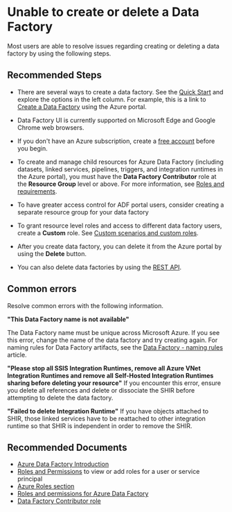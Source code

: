<properties
  pagetitle="Unable to create or delete a Data Factory"
  service="microsoft.datafactory"
  resource="factories"
  ms.author="v-sinsri"
  selfhelptype="Generic"
  supporttopicids="32781332"
  resourcetags=""
  productpesids="15613"
  cloudenvironments="public,fairfax,mooncake,blackforest,ussec,usnat"
  articleid="2258408d-c79b-4f62-b67d-2ccfb71066e6"
  ownershipid="AzureData_DataFactory" />
# Unable to create or delete a Data Factory

Most users are able to resolve issues regarding creating or deleting a data factory by using the following steps.

## **Recommended Steps**

* There are several ways to create a data factory. See the [Quick Start](https://docs.microsoft.com/azure/data-factory/introduction) and explore the options in the left column.
   For example, this is a link to [Create a Data Factory](https://docs.microsoft.com/azure/data-factory/quickstart-create-data-factory-portal) using the Azure portal. 

* Data Factory UI is currently supported on Microsoft Edge and Google Chrome web browsers.

* If you don't have an Azure subscription, create a [free account](https://azure.microsoft.com/free/) before you begin.

* To create and manage child resources for Azure Data Factory (including datasets, linked services, pipelines, triggers, and integration runtimes in the Azure portal), you must have the **Data Factory Contributor** role at the **Resource Group** level or above. For more information, see [Roles and requirements](https://docs.microsoft.com/azure/data-factory/concepts-roles-permissions?WT.mc_id=Portal-Microsoft_Azure_Support#roles-and-requirements).

* To have greater access control for ADF portal users, consider creating a separate resource group for your data factory

* To grant resource level roles and access to different data factory users, create a **Custom** role. See [Custom scenarios and custom roles](https://docs.microsoft.com/azure/data-factory/concepts-roles-permissions?WT.mc_id=Portal-Microsoft_Azure_Support#custom-scenarios-and-custom-roles).

* After you create data factory, you can delete it from the Azure portal by using the **Delete** button.

* You can also delete data factories by using the [REST API]( https://docs.microsoft.com/rest/api/datafactory/factories/delete).

## Common errors

Resolve common errors with the following information.

**"This Data Factory name is not available"** 

The Data Factory name must be unique across Microsoft Azure. If you see this error, change the name of the data factory and try creating again. For naming rules for Data Factory artifacts, see the [Data Factory - naming rules](https://docs.microsoft.com//azure/data-factory/naming-rules) article.

**"Please stop all SSIS Integration Runtimes, remove all Azure VNet Integration Runtimes and remove all Self-Hosted Integration Runtimes sharing before deleting your resource"** 
If you encounter this error, ensure you delete all references and delete or dissociate the SHIR before attempting to delete the data factory.

**"Failed to delete Integration Runtime"**
If you have objects attached to SHIR, those linked services have to be reattached to other integration runtime so that SHIR is independent in order to remove the SHIR.


## **Recommended Documents**

* [Azure Data Factory Introduction]( https://docs.microsoft.com/azure/data-factory/introduction)
* [Roles and Permissions](https://docs.microsoft.com/azure/role-based-access-control/role-assignments-portal?WT.mc_id=Portal-Microsoft_Azure_Support) to view or add roles for a user or service principal
* [Azure Roles section](https://docs.microsoft.com/azure/data-factory/quickstart-create-data-factory-portal?WT.mc_id=Portal-Microsoft_Azure_Support#prerequisites)
* [Roles and permissions for Azure Data Factory](https://docs.microsoft.com/azure/data-factory/concepts-roles-permissions?WT.mc_id=Portal-Microsoft_Azure_Support) 
* [Data Factory Contributor role](https://docs.microsoft.com/azure/role-based-access-control/built-in-roles?WT.mc_id=Portal-Microsoft_Azure_Support#data-factory-contributor)

